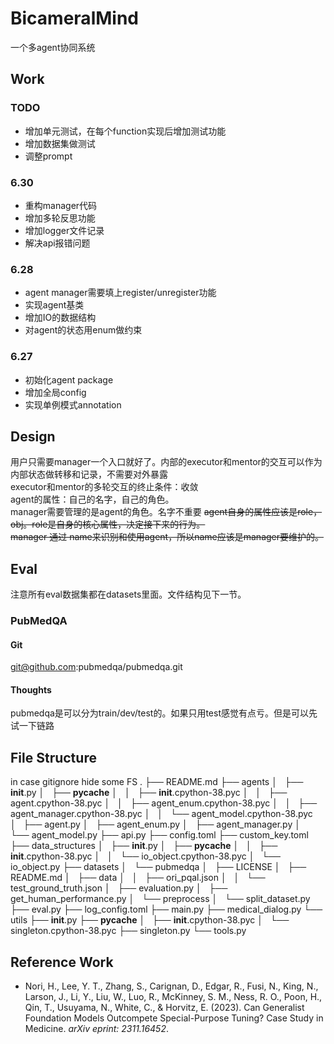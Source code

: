<!--
 * @Author: LeiChen9 chenlei9691@gmail.com
 * @Date: 2024-07-01 10:08:41
 * @LastEditors: LeiChen9 chenlei9691@gmail.com
 * @LastEditTime: 2024-07-02 15:22:36
 * @FilePath: /SpeechDepDiag/Users/lei/Documents/Code/BicameralMind/README.md
 * @Description: 
 * 
 * Copyright (c) 2024 by Riceball, All Rights Reserved. 
-->
# BicameralMind

一个多agent协同系统

## Work
### TODO
- 增加单元测试，在每个function实现后增加测试功能
- 增加数据集做测试
- 调整prompt

### 6.30
- 重构manager代码
- 增加多轮反思功能
- 增加logger文件记录
- 解决api报错问题
### 6.28
- agent manager需要填上register/unregister功能 
- 实现agent基类 
- 增加IO的数据结构 
- 对agent的状态用enum做约束 
### 6.27
- 初始化agent package 
- 增加全局config 
- 实现单例模式annotation 

## Design
用户只需要manager一个入口就好了。内部的executor和mentor的交互可以作为内部状态做转移和记录，不需要对外暴露<br>
executor和mentor的多轮交互的终止条件：收敛<br>
agent的属性：自己的名字，自己的角色。<br>
manager需要管理的是agent的角色。名字不重要
~~agent自身的属性应该是role，obj。role是自身的核心属性，决定接下来的行为。<br>~~
~~manager 通过 name来识别和使用agent，所以name应该是manager要维护的。~~

## Eval
注意所有eval数据集都在datasets里面。文件结构见下一节。
### PubMedQA
#### Git
git@github.com:pubmedqa/pubmedqa.git
#### Thoughts
pubmedqa是可以分为train/dev/test的。如果只用test感觉有点亏。但是可以先试一下链路

## File Structure
in case gitignore hide some FS
.
├── README.md
├── agents
│   ├── __init__.py
│   ├── __pycache__
│   │   ├── __init__.cpython-38.pyc
│   │   ├── agent.cpython-38.pyc
│   │   ├── agent_enum.cpython-38.pyc
│   │   ├── agent_manager.cpython-38.pyc
│   │   └── agent_model.cpython-38.pyc
│   ├── agent.py
│   ├── agent_enum.py
│   ├── agent_manager.py
│   └── agent_model.py
├── api.py
├── config.toml
├── custom_key.toml
├── data_structures
│   ├── __init__.py
│   ├── __pycache__
│   │   ├── __init__.cpython-38.pyc
│   │   └── io_object.cpython-38.pyc
│   └── io_object.py
├── datasets
│   └── pubmedqa
│       ├── LICENSE
│       ├── README.md
│       ├── data
│       │   ├── ori_pqal.json
│       │   └── test_ground_truth.json
│       ├── evaluation.py
│       ├── get_human_performance.py
│       └── preprocess
│           └── split_dataset.py
├── eval.py
├── log_config.toml
├── main.py
├── medical_dialog.py
└── utils
    ├── __init__.py
    ├── __pycache__
    │   ├── __init__.cpython-38.pyc
    │   └── singleton.cpython-38.pyc
    ├── singleton.py
    └── tools.py

## Reference Work
- Nori, H., Lee, Y. T., Zhang, S., Carignan, D., Edgar, R., Fusi, N., King, N., Larson, J., Li, Y., Liu, W., Luo, R., McKinney, S. M., Ness, R. O., Poon, H., Qin, T., Usuyama, N., White, C., & Horvitz, E. (2023). Can Generalist Foundation Models Outcompete Special-Purpose Tuning? Case Study in Medicine. *arXiv eprint: 2311.16452*.